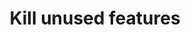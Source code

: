 ---
layout: best-practice
title: "Kill unused features"
order: 21
icon: /assets/climate-icons/Icon-Building.svg
number: "21"
section: Design Frugally
chapter-tag: design-frugally

matter: |
  Understanding the source of your business emissions is
  important to prioritize the most effective pathway to reduce
  emissions. It will also help you to realize the contribution of digital
  technologies to the overall carbon footprint of your operations.

  Since most emissions originate from your supply chain (scope 3),
  measuring them can be challenging as you depend on suppliers
  to provide this information and data points.

  Nonetheless, as you cannot improve what you cannot measure,
  your journey towards sustainability must commence here in order
  to create a more impactful, deliberate, and effective action plan.

do: |
  - Connect with the right people: It could be your ESG team,
  sustainable leaders internally, or external providers with,
  ideally, some experience in digital emissions measurement
  
  - Quantify your company’s value chain (scope 1, 2 and 3) carbon
  emissions and perform a cradle-to-grave lifecycle analysis on
  your product

  - Include impacts from devices, networks, and data centers
  across their life cycle (manufacturing, distribution, usage,
  to end of life)

  - Choose the right metrics and make sure you can measure
  them fairly quickly to begin assessing improvements
  Identify measurement frequency and who’s leading the effort

  - Pinpoint opportunities for emission reduction. Consider the top-
  line revenue opportunities (eg. customer acquisition, adoption of greener products, improved performance and UX, etc.) and
  bottom-line cost savings (lower hosting fees, streamlined
  development, etc.) when presenting your findings to the team.

  - Prioritize opportunities for emission reduction and build
  a roadmap accordingly

  - Repeat annually, or in line with your business development
  strategy

success: |
  - Collective efforts to gauge and reduce ecological
  footprints

  - Cross-departmental participation in green
  initiatives

consider: |
  As a product leader, it's important to recognize that your
  impact and influence can extend beyond the digital realm. As an
  example, if shipping emissions are a big chunk of the emissions
  profile of your e-commerce business, you could lower emissions
  by reducing the return rate of your physical product (by helping
  users buy the right product, at the right size, colour, specs, etc.)
  and by partnering with sustainable, electric local shipping
  companies.
  In 2022, approximately 16.5% of items purchased online were
  returned in the US. Imagine the impact you could make by
  offering a better purchasing experience! Read more on how to
  Influence your value chain and partners.
---